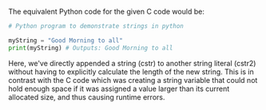 The equivalent Python code for the given C code would be:

```python
# Python program to demonstrate strings in python

myString = "Good Morning to all"
print(myString) # Outputs: Good Morning to all
```
Here, we've directly appended a string (cstr) to another string literal (cstr2) without having to explicitly calculate the length of the new string. This is in contrast with the C code which was creating a string variable that could not hold enough space if it was assigned a value larger than its current allocated size, and thus causing runtime errors.

